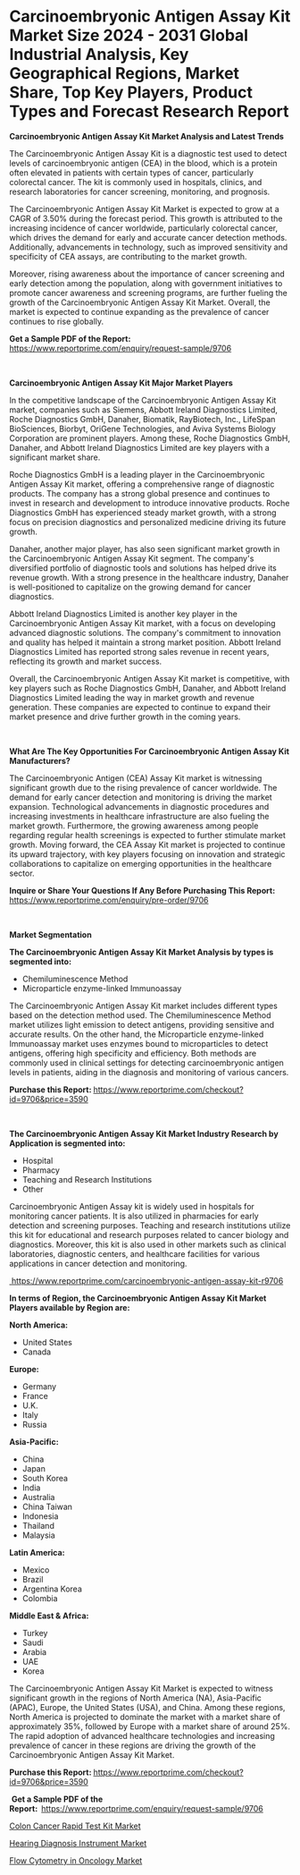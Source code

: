 <p><h1>Carcinoembryonic Antigen Assay Kit Market Size 2024 - 2031 Global Industrial Analysis, Key Geographical Regions, Market Share, Top Key Players, Product Types and Forecast Research Report</h1></p><p><strong>Carcinoembryonic Antigen Assay Kit Market Analysis and Latest Trends</strong></p>
<p><p>The Carcinoembryonic Antigen Assay Kit is a diagnostic test used to detect levels of carcinoembryonic antigen (CEA) in the blood, which is a protein often elevated in patients with certain types of cancer, particularly colorectal cancer. The kit is commonly used in hospitals, clinics, and research laboratories for cancer screening, monitoring, and prognosis.</p><p>The Carcinoembryonic Antigen Assay Kit Market is expected to grow at a CAGR of 3.50% during the forecast period. This growth is attributed to the increasing incidence of cancer worldwide, particularly colorectal cancer, which drives the demand for early and accurate cancer detection methods. Additionally, advancements in technology, such as improved sensitivity and specificity of CEA assays, are contributing to the market growth.</p><p>Moreover, rising awareness about the importance of cancer screening and early detection among the population, along with government initiatives to promote cancer awareness and screening programs, are further fueling the growth of the Carcinoembryonic Antigen Assay Kit Market. Overall, the market is expected to continue expanding as the prevalence of cancer continues to rise globally.</p></p>
<p><strong>Get a Sample PDF of the Report:&nbsp;</strong> <a href="https://www.reportprime.com/enquiry/request-sample/9706">https://www.reportprime.com/enquiry/request-sample/9706</a></p>
<p>&nbsp;</p>
<p><strong>Carcinoembryonic Antigen Assay Kit Major Market Players</strong></p>
<p><p>In the competitive landscape of the Carcinoembryonic Antigen Assay Kit market, companies such as Siemens, Abbott Ireland Diagnostics Limited, Roche Diagnostics GmbH, Danaher, Biomatik, RayBiotech, Inc., LifeSpan BioSciences, Biorbyt, OriGene Technologies, and Aviva Systems Biology Corporation are prominent players. Among these, Roche Diagnostics GmbH, Danaher, and Abbott Ireland Diagnostics Limited are key players with a significant market share.</p><p>Roche Diagnostics GmbH is a leading player in the Carcinoembryonic Antigen Assay Kit market, offering a comprehensive range of diagnostic products. The company has a strong global presence and continues to invest in research and development to introduce innovative products. Roche Diagnostics GmbH has experienced steady market growth, with a strong focus on precision diagnostics and personalized medicine driving its future growth.</p><p>Danaher, another major player, has also seen significant market growth in the Carcinoembryonic Antigen Assay Kit segment. The company's diversified portfolio of diagnostic tools and solutions has helped drive its revenue growth. With a strong presence in the healthcare industry, Danaher is well-positioned to capitalize on the growing demand for cancer diagnostics.</p><p>Abbott Ireland Diagnostics Limited is another key player in the Carcinoembryonic Antigen Assay Kit market, with a focus on developing advanced diagnostic solutions. The company's commitment to innovation and quality has helped it maintain a strong market position. Abbott Ireland Diagnostics Limited has reported strong sales revenue in recent years, reflecting its growth and market success.</p><p>Overall, the Carcinoembryonic Antigen Assay Kit market is competitive, with key players such as Roche Diagnostics GmbH, Danaher, and Abbott Ireland Diagnostics Limited leading the way in market growth and revenue generation. These companies are expected to continue to expand their market presence and drive further growth in the coming years.</p></p>
<p>&nbsp;</p>
<p><strong>What Are The Key Opportunities For Carcinoembryonic Antigen Assay Kit Manufacturers?</strong></p>
<p><p>The Carcinoembryonic Antigen (CEA) Assay Kit market is witnessing significant growth due to the rising prevalence of cancer worldwide. The demand for early cancer detection and monitoring is driving the market expansion. Technological advancements in diagnostic procedures and increasing investments in healthcare infrastructure are also fueling the market growth. Furthermore, the growing awareness among people regarding regular health screenings is expected to further stimulate market growth. Moving forward, the CEA Assay Kit market is projected to continue its upward trajectory, with key players focusing on innovation and strategic collaborations to capitalize on emerging opportunities in the healthcare sector.</p></p>
<p><strong>Inquire or Share Your Questions If Any Before Purchasing This Report:</strong> <a href="https://www.reportprime.com/enquiry/pre-order/9706">https://www.reportprime.com/enquiry/pre-order/9706</a></p>
<p>&nbsp;</p>
<p><strong>Market Segmentation</strong></p>
<p><strong>The Carcinoembryonic Antigen Assay Kit Market Analysis by types is segmented into:</strong></p>
<p><ul><li>Chemiluminescence Method</li><li>Microparticle enzyme-linked Immunoassay</li></ul></p>
<p><p>The Carcinoembryonic Antigen Assay Kit market includes different types based on the detection method used. The Chemiluminescence Method market utilizes light emission to detect antigens, providing sensitive and accurate results. On the other hand, the Microparticle enzyme-linked Immunoassay market uses enzymes bound to microparticles to detect antigens, offering high specificity and efficiency. Both methods are commonly used in clinical settings for detecting carcinoembryonic antigen levels in patients, aiding in the diagnosis and monitoring of various cancers.</p></p>
<p><strong>Purchase this Report:&nbsp;</strong><a href="https://www.reportprime.com/checkout?id=9706&price=3590">https://www.reportprime.com/checkout?id=9706&price=3590</a></p>
<p>&nbsp;</p>
<p><strong>The Carcinoembryonic Antigen Assay Kit Market Industry Research by Application is segmented into:</strong></p>
<p><ul><li>Hospital</li><li>Pharmacy</li><li>Teaching and Research Institutions</li><li>Other</li></ul></p>
<p><p>Carcinoembryonic Antigen Assay kit is widely used in hospitals for monitoring cancer patients. It is also utilized in pharmacies for early detection and screening purposes. Teaching and research institutions utilize this kit for educational and research purposes related to cancer biology and diagnostics. Moreover, this kit is also used in other markets such as clinical laboratories, diagnostic centers, and healthcare facilities for various applications in cancer detection and monitoring.</p></p>
<p><a href="https://www.reportprime.com/carcinoembryonic-antigen-assay-kit-r9706">&nbsp;https://www.reportprime.com/carcinoembryonic-antigen-assay-kit-r9706</a></p>
<p><strong>In terms of Region, the Carcinoembryonic Antigen Assay Kit Market Players available by Region are:</strong></p>
<p>
    <p> <strong> North America: </strong>
        <ul>
            <li>United States</li>
            <li>Canada</li>
        </ul>
        </p> 
    <p> <strong> Europe: </strong>
        <ul>
            <li>Germany</li>
            <li>France</li>
            <li>U.K.</li>
            <li>Italy</li>
            <li>Russia</li>
        </ul>
        </p> 
    <p> <strong> Asia-Pacific: </strong>
        <ul>
            <li>China</li>
            <li>Japan</li>
            <li>South Korea</li>
            <li>India</li>
            <li>Australia</li>
            <li>China Taiwan</li>
            <li>Indonesia</li>
            <li>Thailand</li>
            <li>Malaysia</li>
        </ul>
        </p> 
    <p> <strong> Latin America: </strong>
        <ul>
            <li>Mexico</li>
            <li>Brazil</li>
            <li>Argentina Korea</li>
            <li>Colombia</li>
        </ul>
        </p> 
    <p> <strong> Middle East & Africa: </strong>
        <ul>
            <li>Turkey</li>
            <li>Saudi</li>
            <li>Arabia</li>
            <li>UAE</li>
            <li>Korea</li>
        </ul>
    </p>
    </p>
<p><p>The Carcinoembryonic Antigen Assay Kit Market is expected to witness significant growth in the regions of North America (NA), Asia-Pacific (APAC), Europe, the United States (USA), and China. Among these regions, North America is projected to dominate the market with a market share of approximately 35%, followed by Europe with a market share of around 25%. The rapid adoption of advanced healthcare technologies and increasing prevalence of cancer in these regions are driving the growth of the Carcinoembryonic Antigen Assay Kit Market.</p></p>
<p><strong>Purchase this Report: </strong><a href="https://www.reportprime.com/checkout?id=9706&price=3590">https://www.reportprime.com/checkout?id=9706&price=3590</a></p>
<p>&nbsp;<strong>Get a Sample PDF of the Report:&nbsp;&nbsp;</strong><a href="https://www.reportprime.com/enquiry/request-sample/9706">https://www.reportprime.com/enquiry/request-sample/9706</a></p>
<p><strong></strong></p>
<p><p><a href="https://github.com/Hunterico88/Market-Research-Report-List-1/blob/main/colon-cancer-rapid-test-kit-market.md">Colon Cancer Rapid Test Kit Market</a></p><p><a href="https://github.com/nhteumcc68/Market-Research-Report-List-1/blob/main/hearing-diagnosis-instrument-market.md">Hearing Diagnosis Instrument Market</a></p><p><a href="https://view.publitas.com/reportprime-1/insights-into-the-flow-cytometry-in-oncology-market-size-which-is-expanding-with-a-9-4-cagr-from-2024-2031/">Flow Cytometry in Oncology Market</a></p></p>